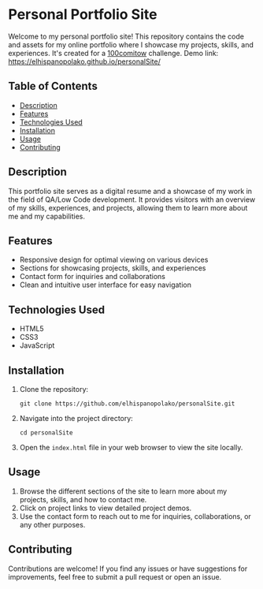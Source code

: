 
# Personal Portfolio Site

Welcome to my personal portfolio site! This repository contains the code and assets for my online portfolio where I showcase my projects, skills, and experiences. It's created for a [100comitow](https://100commitow.pl/repozytoria) challenge.
Demo link: https://elhispanopolako.github.io/personalSite/

## Table of Contents

- [Description](#description)
- [Features](#features)
- [Technologies Used](#technologies-used)
- [Installation](#installation)
- [Usage](#usage)
- [Contributing](#contributing)

## Description

This portfolio site serves as a digital resume and a showcase of my work in the field of QA/Low Code development. It provides visitors with an overview of my skills, experiences, and projects, allowing them to learn more about me and my capabilities.

## Features

- Responsive design for optimal viewing on various devices
- Sections for showcasing projects, skills, and experiences
- Contact form for inquiries and collaborations
- Clean and intuitive user interface for easy navigation

## Technologies Used

- HTML5
- CSS3
- JavaScript 
## Installation

1. Clone the repository:

   ```
   git clone https://github.com/elhispanopolako/personalSite.git
   ```

2. Navigate into the project directory:

   ```
   cd personalSite
   ```

3. Open the `index.html` file in your web browser to view the site locally.

## Usage

1. Browse the different sections of the site to learn more about my projects, skills, and how to contact me.
2. Click on project links to view detailed project demos.
3. Use the contact form to reach out to me for inquiries, collaborations, or any other purposes.

## Contributing

Contributions are welcome! If you find any issues or have suggestions for improvements, feel free to submit a pull request or open an issue.

